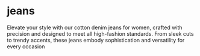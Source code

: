 # jeans
Elevate your style with our cotton denim jeans for women, crafted with precision and designed to meet all high-fashion standards. From sleek cuts to trendy accents, these jeans embody sophistication and versatility for every occasion

